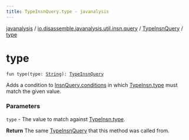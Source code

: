 ```yaml
---
title: TypeInsnQuery.type - javanalysis
---
```


[javanalysis](../../index.html) / [io.disassemble.javanalysis.util.insn.query](../index.html) / [TypeInsnQuery](index.html) / [type](./type.html)

# type

`fun type(type: `[`String`](https://kotlinlang.org/api/latest/jvm/stdlib/kotlin/-string/index.html)`): `[`TypeInsnQuery`](index.html)

Adds a condition to [InsnQuery.conditions](../-insn-query/conditions.html) in which [TypeInsn.type](../../io.disassemble.javanalysis.insn/-type-insn/type.html) must match the given value.

### Parameters

`type` - The value to match against [TypeInsn.type](../../io.disassemble.javanalysis.insn/-type-insn/type.html).

**Return**
The same [TypeInsnQuery](index.html) that this method was called from.

